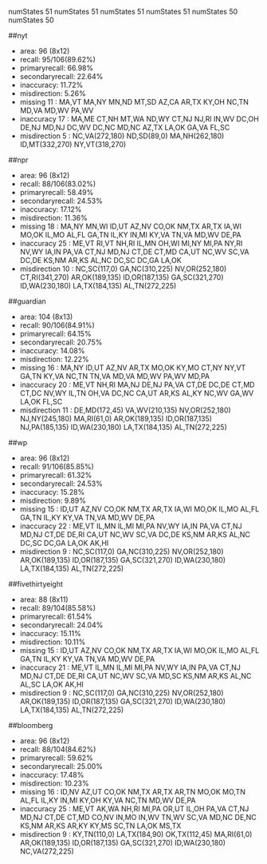 numStates 51
numStates 51
numStates 51
numStates 51
numStates 50
numStates 50

##nyt

- area: 96 (8x12)
- recall: 95/106(89.62%)
- primaryrecall: 66.98%
- secondaryrecall: 22.64%
- inaccuracy: 11.72%
- misdirection: 5.26%
- missing 11 : MA,VT  MA,NY  MN,ND  MT,SD  AZ,CA  AR,TX  KY,OH  NC,TN  MD,VA  MD,WV  PA,WV
- inaccuracy 17 : MA,ME  CT,NH  MT,WA  ND,WY  CT,NJ  NJ,RI  IN,WV  DC,OH  DE,NJ  MD,NJ  DC,WV  DC,NC  MD,NC  AZ,TX  LA,OK  GA,VA  FL,SC
- misdirection 5 : NC,VA(272,180)  ND,SD(89,0)  MA,NH(262,180)  ID,MT(332,270)  NY,VT(318,270)

##npr

- area: 96 (8x12)
- recall: 88/106(83.02%)
- primaryrecall: 58.49%
- secondaryrecall: 24.53%
- inaccuracy: 17.12%
- misdirection: 11.36%
- missing 18 : MA,NY  MN,WI  ID,UT  AZ,NV  CO,OK  NM,TX  AR,TX  IA,WI  MO,OK  IL,MO  AL,FL  GA,TN  IL,KY  IN,MI  KY,VA  TN,VA  MD,WV  DE,PA
- inaccuracy 25 : ME,VT  RI,VT  NH,RI  IL,MN  OH,WI  MI,NY  MI,PA  NY,RI  NV,WY  IA,IN  PA,VA  CT,NJ  MD,NJ  CT,DE  CT,MD  CA,UT  NC,WV  SC,VA  DC,DE  KS,NM  AR,KS  AL,NC  DC,SC  DC,GA  LA,OK
- misdirection 10 : NC,SC(117,0)  GA,NC(310,225)  NV,OR(252,180)  CT,RI(341,270)  AR,OK(189,135)  ID,OR(187,135)  GA,SC(321,270)  ID,WA(230,180)  LA,TX(184,135)  AL,TN(272,225)

##guardian

- area: 104 (8x13)
- recall: 90/106(84.91%)
- primaryrecall: 64.15%
- secondaryrecall: 20.75%
- inaccuracy: 14.08%
- misdirection: 12.22%
- missing 16 : MA,NY  ID,UT  AZ,NV  AR,TX  MO,OK  KY,MO  CT,NY  NY,VT  GA,TN  KY,VA  NC,TN  TN,VA  MD,VA  MD,WV  PA,WV  MD,PA
- inaccuracy 20 : ME,VT  NH,RI  MA,NJ  DE,NJ  PA,VA  CT,DE  DC,DE  CT,MD  CT,DC  NV,WY  IL,TN  OH,VA  DC,NC  CA,UT  AR,KS  AL,KY  NC,WV  GA,WV  LA,OK  FL,SC
- misdirection 11 : DE,MD(172,45)  VA,WV(210,135)  NV,OR(252,180)  NJ,NY(245,180)  MA,RI(61,0)  AR,OK(189,135)  ID,OR(187,135)  NJ,PA(185,135)  ID,WA(230,180)  LA,TX(184,135)  AL,TN(272,225)

##wp

- area: 96 (8x12)
- recall: 91/106(85.85%)
- primaryrecall: 61.32%
- secondaryrecall: 24.53%
- inaccuracy: 15.28%
- misdirection: 9.89%
- missing 15 : ID,UT  AZ,NV  CO,OK  NM,TX  AR,TX  IA,WI  MO,OK  IL,MO  AL,FL  GA,TN  IL,KY  KY,VA  TN,VA  MD,WV  DE,PA
- inaccuracy 22 : ME,VT  IL,MN  IL,MI  MI,PA  NV,WY  IA,IN  PA,VA  CT,NJ  MD,NJ  CT,DE  DE,RI  CA,UT  NC,WV  SC,VA  DC,DE  KS,NM  AR,KS  AL,NC  DC,SC  DC,GA  LA,OK  AK,HI
- misdirection 9 : NC,SC(117,0)  GA,NC(310,225)  NV,OR(252,180)  AR,OK(189,135)  ID,OR(187,135)  GA,SC(321,270)  ID,WA(230,180)  LA,TX(184,135)  AL,TN(272,225)

##fivethirtyeight

- area: 88 (8x11)
- recall: 89/104(85.58%)
- primaryrecall: 61.54%
- secondaryrecall: 24.04%
- inaccuracy: 15.11%
- misdirection: 10.11%
- missing 15 : ID,UT  AZ,NV  CO,OK  NM,TX  AR,TX  IA,WI  MO,OK  IL,MO  AL,FL  GA,TN  IL,KY  KY,VA  TN,VA  MD,WV  DE,PA
- inaccuracy 21 : ME,VT  IL,MN  IL,MI  MI,PA  NV,WY  IA,IN  PA,VA  CT,NJ  MD,NJ  CT,DE  DE,RI  CA,UT  NC,WV  SC,VA  MD,SC  KS,NM  AR,KS  AL,NC  AL,SC  LA,OK  AK,HI
- misdirection 9 : NC,SC(117,0)  GA,NC(310,225)  NV,OR(252,180)  AR,OK(189,135)  ID,OR(187,135)  GA,SC(321,270)  ID,WA(230,180)  LA,TX(184,135)  AL,TN(272,225)

##bloomberg

- area: 96 (8x12)
- recall: 88/104(84.62%)
- primaryrecall: 59.62%
- secondaryrecall: 25.00%
- inaccuracy: 17.48%
- misdirection: 10.23%
- missing 16 : ID,NV  AZ,UT  CO,OK  NM,TX  AR,TX  AR,TN  MO,OK  MO,TN  AL,FL  IL,KY  IN,MI  KY,OH  KY,VA  NC,TN  MD,WV  DE,PA
- inaccuracy 25 : ME,VT  AK,WA  NH,RI  MI,PA  OR,UT  IL,OH  PA,VA  CT,NJ  MD,NJ  CT,DE  CT,MD  CO,NV  IN,MO  IN,WV  TN,WV  SC,VA  MD,NC  DE,NC  KS,NM  AR,KS  AR,KY  KY,MS  SC,TN  LA,OK  MS,TX
- misdirection 9 : KY,TN(110,0)  LA,TX(184,90)  OK,TX(112,45)  MA,RI(61,0)  AR,OK(189,135)  ID,OR(187,135)  GA,SC(321,270)  ID,WA(230,180)  NC,VA(272,225)
